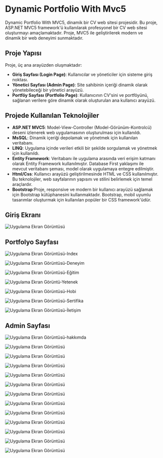 
# Dynamic Portfolio With Mvc5

Dynamic Portfolio With MVC5, dinamik bir CV web sitesi projesidir. Bu proje, ASP.NET MVC5 framework'ü kullanılarak profesyonel bir CV web sitesi oluşturmayı amaçlamaktadır. Proje, MVC5 ile geliştirilerek modern ve dinamik bir web deneyimi sunmaktadır.



## Proje Yapısı

Proje, üç ana arayüzden oluşmaktadır:

+ **Giriş Sayfası (Login Page)**: Kullanıcılar ve yöneticiler için sisteme giriş noktası.
+ **Yönetici Sayfası (Admin Page)**: Site sahibinin içeriği dinamik olarak yönetebileceği bir yönetici arayüzü.
+ **Portföy Sayfası (Portfolio Page)**: Kullanıcının CV'sini ve portföyünü, sağlanan verilere göre dinamik olarak oluşturulan ana kullanıcı arayüzü.

## Projede Kullanılan Teknolojiler

- **ASP.NET MVC5**: Model-View-Controller (Model-Görünüm-Kontrolcü) deseni izlenerek web uygulamasının oluşturulması için kullanıldı.
- **MsSQL**: Dinamik içeriği depolamak ve yönetmek için kullanılan veritabanı.
- **LINQ**: Uygulama içinde verileri etkili bir şekilde sorgulamak ve yönetmek için kullanıldı.
- **Entity Framework**: Veritabanı ile uygulama arasında veri erişim katmanı olarak Entity Framework kullanılmıştır. Database First yaklaşımı ile mevcut veritabanı şeması, model olarak uygulamaya entegre edilmiştir.
- **Html/Css**: Kullanıcı arayüzü geliştirilmesinde HTML ve CSS kullanılmıştır. Bu teknolojiler, web sayfalarının yapısını ve stilini belirlemek için temel araçlardır.
- **Bootstrap**:Proje, responsive ve modern bir kullanıcı arayüzü sağlamak için Bootstrap kütüphanesini kullanmaktadır. Bootstrap, mobil uyumlu tasarımlar oluşturmak için kullanılan popüler bir CSS framework'üdür.
  

## Giriş Ekranı

![Uygulama Ekran Görüntüsü](https://i.hizliresim.com/3l4x0zs.png)

## Portfolyo Sayfası

![Uygulama Ekran Görüntüsü-Index](https://i.hizliresim.com/1rzk7dg.png)

![Uygulama Ekran Görüntüsü-Deneyim](https://i.hizliresim.com/7s2bh7x.png)

![Uygulama Ekran Görüntüsü-Eğitim](https://i.hizliresim.com/ft25ehq.png)

![Uygulama Ekran Görüntü-Yetenek](https://i.hizliresim.com/8cniz4j.png)

![Uygulama Ekran Görüntüsü-Hobi](https://i.hizliresim.com/ciaopqk.png)

![Uygulama Ekran Görüntüsü-Sertifika](https://i.hizliresim.com/7swybap.png)

![Uygulama Ekran Görüntüsü-İletişim](https://i.hizliresim.com/asr1bae.png)

## Admin Sayfası

![Uygulama Ekran Görüntüsü-hakkımda](https://i.hizliresim.com/hv274tz.png)

![Uygulama Ekran Görüntüsü](https://i.hizliresim.com/nfqq1t2.png)

![Uygulama Ekran Görüntüsü](https://i.hizliresim.com/pkofnhi.png)

![Uygulama Ekran Görüntüsü](https://i.hizliresim.com/3lff4vu.png)

![Uygulama Ekran Görüntüsü](https://i.hizliresim.com/mj25f6l.png)

![Uygulama Ekran Görüntüsü](https://i.hizliresim.com/40pvhks.png)

![Uygulama Ekran Görüntüsü](https://i.hizliresim.com/hy7hcj5.png)

![Uygulama Ekran Görüntüsü](https://i.hizliresim.com/fdz7yhn.png)

![Uygulama Ekran Görüntüsü](https://i.hizliresim.com/ej8srmb.png)

![Uygulama Ekran Görüntüsü](https://i.hizliresim.com/df8wx3a.png)

![Uygulama Ekran Görüntüsü](https://i.hizliresim.com/32j3zbw.png)

![Uygulama Ekran Görüntüsü](https://i.hizliresim.com/swuzn03.png)

![Uygulama Ekran Görüntüsü](https://i.hizliresim.com/6j5cv8x.png)





  
